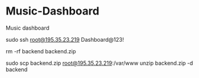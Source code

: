 # Music-Dashboard
Music dashboard



sudo ssh root@195.35.23.219
Dashboard@123!

<!-- old data remove  -->
rm -rf backend backend.zip

sudo scp backend.zip root@195.35.23.219:/var/www
unzip backend.zip -d backend
 
 